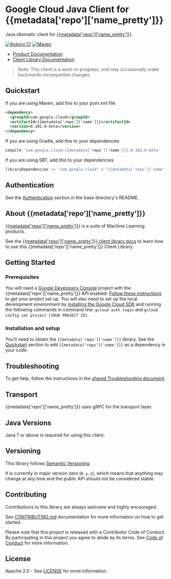 # Google Cloud Java Client for {{metadata['repo']['name_pretty']}}

Java idiomatic client for [{{metadata['repo']['name_pretty']}}][api-reference].

[![Kokoro CI][kokoro-badge-image]][kokoro-badge-link]
[![Maven][maven-version-image]][maven-version-link]

- [Product Documentation][product-docs]
- [Client Library Documentation][javadocs]

> Note: This client is a work-in-progress, and may occasionally
> make backwards-incompatible changes.

## Quickstart

[//]: # ({x-version-update-start:{{metadata['repo']['name']}}:released})
If you are using Maven, add this to your pom.xml file
```xml
<dependency>
  <groupId>com.google.cloud</groupId>
  <artifactId>{{metadata['repo']['name']}}</artifactId>
  <version>0.102.0-beta</version>
</dependency>
```
If you are using Gradle, add this to your dependencies
```Groovy
compile 'com.google.cloud:{{metadata['repo']['name']}}:0.102.0-beta'
```
If you are using SBT, add this to your dependencies
```Scala
libraryDependencies += "com.google.cloud" % "{{metadata['repo']['name']}}" % "0.102.0-beta"
```
[//]: # ({x-version-update-end})

## Authentication

See the [Authentication][authentication] section in the base directory's README.

## About {{metadata['repo']['name_pretty']}}

[{{metadata['repo']['name_pretty']}}][api-reference] is a suite of Machine Learning products.

See the [{{metadata['repo']['name_pretty']}} client library docs][javadocs] to learn how to
use this {{metadata['repo']['name_pretty']}} Client Library.

## Getting Started

### Prerequisites

You will need a [Google Developers Console][developer-console] project with the
{{metadata['repo']['name_pretty']}} API enabled. [Follow these instructions][create-project] to get your
project set up. You will also need to set up the local development environment by
[installing the Google Cloud SDK][cloud-sdk] and running the following commands in command line:
`gcloud auth login` and `gcloud config set project [YOUR PROJECT ID]`.

### Installation and setup

You'll need to obtain the `{{metadata['repo']['name']}}` library.  See the [Quickstart](#quickstart) section
to add `{{metadata['repo']['name']}}` as a dependency in your code.

## Troubleshooting

To get help, follow the instructions in the [shared Troubleshooting document][troubleshooting].

## Transport

{{metadata['repo']['name_pretty']}} uses gRPC for the transport layer.

## Java Versions

Java 7 or above is required for using this client.

## Versioning

This library follows [Semantic Versioning](http://semver.org/).

It is currently in major version zero (``0.y.z``), which means that anything may change at any time
and the public API should not be considered stable.

## Contributing

Contributions to this library are always welcome and highly encouraged.

See [CONTRIBUTING.md][contributing] documentation for more information on how to get started.

Please note that this project is released with a Contributor Code of Conduct. By participating in
this project you agree to abide by its terms. See [Code of Conduct][code-of-conduct] for more
information.

## License

Apache 2.0 - See [LICENSE][license] for more information.

[api-reference]: {{metadata['repo']['api_reference']}}
[product-docs]: {{metadata['repo']['product_documentation']}}
[javadocs]: {{metadata['repo']['client_documentation']}}
[kokoro-badge-image]: http://storage.googleapis.com/cloud-devrel-public/java/badges/{{metadata['repo']['repo_short']}}/master.svg
[kokoro-badge-link]: http://storage.googleapis.com/cloud-devrel-public/java/badges/{{metadata['repo']['repo_short']}}/master.html
[maven-version-image]: https://img.shields.io/maven-central/v/com.google.cloud/{{metadata['repo']['name']}}.svg
[maven-version-link]: https://search.maven.org/search?q=g:com.google.cloud%20AND%20a:{{metadata['repo']['name']}}&core=gav
[authentication]: https://github.com/googleapis/google-cloud-java#authentication
[developer-console]: https://console.developers.google.com/
[create-project]: https://cloud.google.com/resource-manager/docs/creating-managing-projects
[cloud-sdk]: https://cloud.google.com/sdk/
[troubleshooting]: https://github.com/googleapis/google-cloud-common/blob/master/troubleshooting/readme.md#troubleshooting

[contributing]: https://github.com/{{metadata['repo']['repo']}}/blob/master/CONTRIBUTING.md
[code-of-conduct]: https://github.com/{{metadata['repo']['repo']}}/blob/master/CODE_OF_CONDUCT.md#contributor-code-of-conduct
[license]: https://github.com/{{metadata['repo']['repo']}}/blob/master/LICENSE